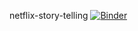 netflix-story-telling
[![Binder](https://mybinder.org/badge_logo.svg)](https://mybinder.org/v2/gh/preacherxp/netflix-story-telling/master)
